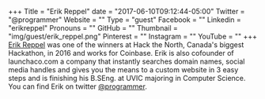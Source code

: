 +++
Title = "Erik Reppel"
date = "2017-06-10T09:12:44-05:00"
Twitter = "@programmer"
Website = ""
Type = "guest"
Facebook = ""
Linkedin = "erikreppel"
Pronouns = ""
GitHub = ""
Thumbnail = "img/guest/erik_reppel.png"
Pinterest = ""
Instagram = ""
YouTube = ""
+++
[Erik Reppel](https://www.linkedin.com/in/erikreppel) was one of the winners at Hack the North, Canada's biggest Hackathon, in 2016 and works for Coinbase. Erik is also cofounder of launchaco.com a company that instantly searches domain names, social media handles and gives you the means to a custom website in 3 easy steps and is finishing his B.SEng. at UVIC majoring in Computer Science. You can find Erik on twitter [@programmer](https://twitter.com/programmer).
